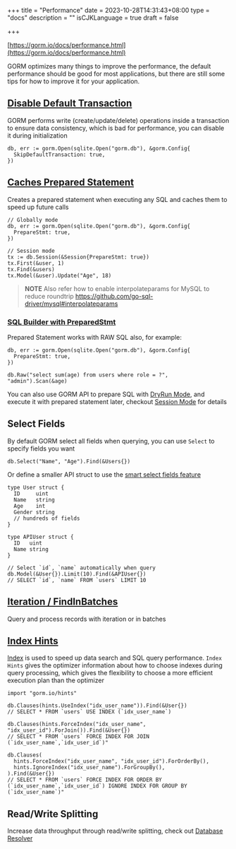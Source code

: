 +++
title = "Performance"
date = 2023-10-28T14:31:43+08:00
type = "docs"
description = ""
isCJKLanguage = true
draft = false

+++

[https://gorm.io/docs/performance.html](https://gorm.io/docs/performance.html)

GORM optimizes many things to improve the performance, the default performance should be good for most applications, but there are still some tips for how to improve it for your application.

## [Disable Default Transaction](https://gorm.io/docs/transactions.html)

GORM performs write (create/update/delete) operations inside a transaction to ensure data consistency, which is bad for performance, you can disable it during initialization

```
db, err := gorm.Open(sqlite.Open("gorm.db"), &gorm.Config{
  SkipDefaultTransaction: true,
})
```

## [Caches Prepared Statement](https://gorm.io/docs/session.html)

Creates a prepared statement when executing any SQL and caches them to speed up future calls

```
// Globally mode
db, err := gorm.Open(sqlite.Open("gorm.db"), &gorm.Config{
  PrepareStmt: true,
})

// Session mode
tx := db.Session(&Session{PrepareStmt: true})
tx.First(&user, 1)
tx.Find(&users)
tx.Model(&user).Update("Age", 18)
```

> **NOTE** Also refer how to enable interpolateparams for MySQL to reduce roundtrip https://github.com/go-sql-driver/mysql#interpolateparams

### [SQL Builder with PreparedStmt](https://gorm.io/docs/sql_builder.html)

Prepared Statement works with RAW SQL also, for example:

```
db, err := gorm.Open(sqlite.Open("gorm.db"), &gorm.Config{
  PrepareStmt: true,
})

db.Raw("select sum(age) from users where role = ?", "admin").Scan(&age)
```

You can also use GORM API to prepare SQL with [DryRun Mode](https://gorm.io/docs/session.html), and execute it with prepared statement later, checkout [Session Mode](https://gorm.io/docs/session.html) for details

## Select Fields

By default GORM select all fields when querying, you can use `Select` to specify fields you want

```
db.Select("Name", "Age").Find(&Users{})
```

Or define a smaller API struct to use the [smart select fields feature](https://gorm.io/docs/advanced_query.html)

```
type User struct {
  ID     uint
  Name   string
  Age    int
  Gender string
  // hundreds of fields
}

type APIUser struct {
  ID   uint
  Name string
}

// Select `id`, `name` automatically when query
db.Model(&User{}).Limit(10).Find(&APIUser{})
// SELECT `id`, `name` FROM `users` LIMIT 10
```

## [Iteration / FindInBatches](https://gorm.io/docs/advanced_query.html)

Query and process records with iteration or in batches

## [Index Hints](https://gorm.io/docs/hints.html)

[Index](https://gorm.io/docs/indexes.html) is used to speed up data search and SQL query performance. `Index Hints` gives the optimizer information about how to choose indexes during query processing, which gives the flexibility to choose a more efficient execution plan than the optimizer

```
import "gorm.io/hints"

db.Clauses(hints.UseIndex("idx_user_name")).Find(&User{})
// SELECT * FROM `users` USE INDEX (`idx_user_name`)

db.Clauses(hints.ForceIndex("idx_user_name", "idx_user_id").ForJoin()).Find(&User{})
// SELECT * FROM `users` FORCE INDEX FOR JOIN (`idx_user_name`,`idx_user_id`)"

db.Clauses(
  hints.ForceIndex("idx_user_name", "idx_user_id").ForOrderBy(),
  hints.IgnoreIndex("idx_user_name").ForGroupBy(),
).Find(&User{})
// SELECT * FROM `users` FORCE INDEX FOR ORDER BY (`idx_user_name`,`idx_user_id`) IGNORE INDEX FOR GROUP BY (`idx_user_name`)"
```

## Read/Write Splitting

Increase data throughput through read/write splitting, check out [Database Resolver](https://gorm.io/docs/dbresolver.html)